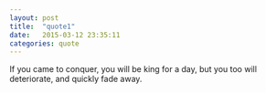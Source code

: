 ```yaml
---
layout: post
title:  "quote1"
date:   2015-03-12 23:35:11
categories: quote
---
```


If you came to conquer,
you will be king for a day,
but you too will deteriorate,
and quickly fade away.

[jekyll]:      http://jekyllrb.com
[jekyll-gh]:   https://github.com/jekyll/jekyll
[jekyll-help]: https://github.com/jekyll/jekyll-help
